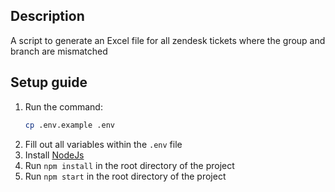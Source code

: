 ## Description

A script to generate an Excel file for all zendesk tickets where the group and branch are mismatched

## Setup guide

1. Run the command:
    ```bash
    cp .env.example .env
    ```
2. Fill out all variables within the `.env` file
3. Install [NodeJs](https://nodejs.org/en)
4. Run `npm install` in the root directory of the project
5. Run `npm start` in the root directory of the project
